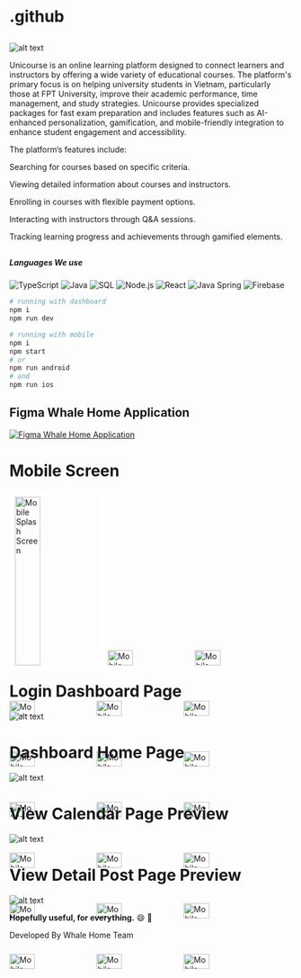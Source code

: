 # .github

##

![alt text](https://github.com/VinHomeRentApp/.github/blob/main/profile/SWD/onboard.png)

Unicourse is an online learning platform designed to connect learners and instructors by offering a wide variety of educational courses. The platform's primary focus is on helping university students in Vietnam, particularly those at FPT University, improve their academic performance, time management, and study strategies. Unicourse provides specialized packages for fast exam preparation and includes features such as AI-enhanced personalization, gamification, and mobile-friendly integration to enhance student engagement and accessibility.

The platform’s features include:

Searching for courses based on specific criteria.

Viewing detailed information about courses and instructors.

Enrolling in courses with flexible payment options.

Interacting with instructors through Q&A sessions.

Tracking learning progress and achievements through gamified elements.

##

##### Languages We use

![TypeScript](https://img.shields.io/badge/-TypeScript-000000?style=flat&logo=typescript)
![Java](https://img.shields.io/badge/-Java-000000?style=flat&logo=java)
![SQL](https://img.shields.io/badge/-SQL-000000?style=flat&logo=postgresql)
![Node.js](https://img.shields.io/badge/-Node.js-222222?style=flat&logo=node.js&logoColor=339933)
![React](https://img.shields.io/badge/-React-222222?style=flat&logo=React&logoColor=61DAFB)
![Java Spring](https://img.shields.io/badge/-Spring-222222?style=flat&logo=spring&logoColor=6DB33F)
![Firebase](https://img.shields.io/badge/Firebase-222222?style=flat-square&logo=firebase)

```bash
# running with dashboard
npm i
npm run dev

# running with mobile
npm i
npm start
# or
npm run android
# and
npm run ios
```

## Figma Whale Home Application

[![Figma Whale Home Application](https://github.com/VinHomeRentApp/.github/blob/main/profile/SWD/figma-whalehome.png)](https://www.figma.com/file/pfYLsimhrbASd5MPBUJ0IJ/SWD_Project_Figma?type=design&node-id=0%3A1&mode=design&t=ptJR6VrUpp6pQJB0-1)

##

# Mobile Screen

<div style="width: 100%; height: 300;">
  <img src="https://github.com/VinHomeRentApp/.github/blob/main/profile/SWD/mobile-splash-screen.jpg" alt="Mobile Splash Screen" style="width: 30%; height: 100%;border: 10px solid white; border-radius: 10px">

  <img src="https://github.com/VinHomeRentApp/.github/blob/main/profile/SWD/mobile-onboarding-screen.jpg" alt="Mobile Onboarding Screen" style="width: 30%; height: auto;">

  <img src="https://github.com/VinHomeRentApp/.github/blob/main/profile/SWD/mobile-signIn-SignUp.jpg" alt="Mobile Sign In Screen" style="width: 30%; height: auto;">

  <img src="https://github.com/VinHomeRentApp/.github/blob/main/profile/SWD/mobile-signUp-Screenjpg.jpg" alt="Mobile Sign Up Screen" style="width: 30%; height: auto;">

  <img src="https://github.com/VinHomeRentApp/.github/blob/main/profile/SWD/mobile-loading.jpg" alt="Mobile Loading Screen" style="width: 30%; height: auto;">

  <img src="https://github.com/VinHomeRentApp/.github/blob/main/profile/SWD/mobile-home-screen.jpg" alt="Mobile Home Screen" style="width: 30%; height: auto;">

  <img src="https://github.com/VinHomeRentApp/.github/blob/main/profile/SWD/mobile-search-post.jpg" alt="Mobile Search Screen" style="width: 30%; height: auto;">

  <img src="https://github.com/VinHomeRentApp/.github/blob/main/profile/SWD/mobile-view-detail-apartment.jpg" alt="Mobile View Detail Apartment Screen" style="width: 30%; height: auto;">

  <img src="https://github.com/VinHomeRentApp/.github/blob/main/profile/SWD/mobile-view-detail-image.jpg" alt="Mobile View Image Detail Apartment Screen" style="width: 30%; height: auto;">

  <img src="https://github.com/VinHomeRentApp/.github/blob/main/profile/SWD/mobile-model-3d-screem.jpg" alt="Mobile View 3d Apartment Screen" style="width: 30%; height: auto;">

  <img src="https://github.com/VinHomeRentApp/.github/blob/main/profile/SWD/mobile-profile-screen.jpg" alt="Mobile View Profile Apartment Screen" style="width: 30%; height: auto;">

  <img src="https://github.com/VinHomeRentApp/.github/blob/main/profile/SWD/mobile-change-password.jpg" alt="Mobile View Profile Apartment Screen" style="width: 30%; height: auto;">

  <img src="https://github.com/VinHomeRentApp/.github/blob/main/profile/SWD/mobile-edit-profile.jpg" alt="Mobile edit Profile Apartment Screen" style="width: 30%; height: auto;">

  <img src="https://github.com/VinHomeRentApp/.github/blob/main/profile/SWD/mobile-view-appointment.jpg" alt="Mobile View Appointment Apartment Screen" style="width: 30%; height: auto;">

  <img src="https://github.com/VinHomeRentApp/.github/blob/main/profile/SWD/mobile-detail-appointment.jpg" alt="Mobile View Detail Appointment Apartment Screen" style="width: 30%; height: auto;">

  <img src="https://github.com/VinHomeRentApp/.github/blob/main/profile/SWD/mobile-bill-screen.jpg" alt="Mobile View Bill Apartment Screen" style="width: 30%; height: auto;">

  <img src="https://github.com/VinHomeRentApp/.github/blob/main/profile/SWD/mobile-choose-payment.jpg" alt="Mobile Choose Payment Appointment Apartment Screen" style="width: 30%; height: auto;">
  
  <img src="https://github.com/VinHomeRentApp/.github/blob/main/profile/SWD/mobile-payment-history.jpg" alt="Mobile Payment History Screen" style="width: 30%; height: auto;">
  
  <img src="https://github.com/VinHomeRentApp/.github/blob/main/profile/SWD/mobile-contract..jpg" alt="Mobile Contracts Screen" style="width: 30%; height: auto;">

  <img src="https://github.com/VinHomeRentApp/.github/blob/main/profile/SWD/mobile-view-contract-detail.jpg" alt="Mobile View Contract Appointment Apartment Screen" style="width: 30%; height: auto;">

  <img src="https://github.com/VinHomeRentApp/.github/blob/main/profile/SWD/mobile-view-contract-information.jpg" alt="Mobile View Contract Appointment Apartment Screen" style="width: 30%; height: auto;">
</div>

# Login Dashboard Page

![alt text](https://github.com/VinHomeRentApp/.github/blob/main/profile/SWD/login_dashboard.png)

# Dashboard Home Page

![alt text](https://github.com/VinHomeRentApp/.github/blob/main/profile/SWD/dashboard_home.png)

# View Calendar Page Preview

![alt text](https://github.com/VinHomeRentApp/.github/blob/main/profile/SWD/appointment_calendar.png)

# View Detail Post Page Preview

![alt text](https://github.com/VinHomeRentApp/.github/blob/main/profile/SWD/view_detail_post.png)

**Hopefully useful, for everything.** :smile: :punch:

Developed By Whale Home Team
